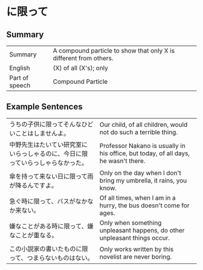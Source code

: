 # に限って

## Summary

<table><tr>   <td>Summary</td>   <td>A compound particle to show that only X is different from others.</td></tr><tr>   <td>English</td>   <td>(X) of all (X's); only</td></tr><tr>   <td>Part of speech</td>   <td>Compound Particle</td></tr></table>

## Example Sentences

<table><tr>   <td>うちの子供に限ってそんなひどいことはしませんよ。</td>   <td>Our child, of all children, would not do such a terrible thing.</td></tr><tr>   <td>中野先生はたいてい研究室にいらっしゃるのに、今日に限っていらっしゃらなかった。</td>   <td>Professor Nakano is usually in his office, but today, of all days, he wasn't there.</td></tr><tr>   <td>傘を持って来ない日に限って雨が降るんですよ。</td>   <td>Only on the day when I don't bring my umbrella, it rains, you know.</td></tr><tr>   <td>急ぐ時に限って、バスがなかなか来ない。</td>   <td>Of all times, when I am in a hurry, the bus doesn't come for ages.</td></tr><tr>   <td>嫌なことがある時に限って、嫌なことが重なる。</td>   <td>Only when something unpleasant happens, do other unpleasant things occur.</td></tr><tr>   <td>この小説家の書いたものに限って、つまらないものはない。</td>   <td>Only works written by this novelist are never boring.</td></tr></table>

